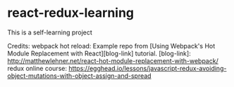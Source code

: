# react-redux-learning
This is a self-learning project

Credits:
	webpack hot reload:
		Example repo from [Using Webpack's Hot Module Replacement with
		React][blog-link] tutorial.
		[blog-link]: http://matthewlehner.net/react-hot-module-replacement-with-webpack/
	redux online course:
		https://egghead.io/lessons/javascript-redux-avoiding-object-mutations-with-object-assign-and-spread
